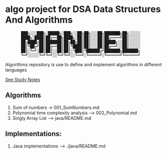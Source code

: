 # algo project for DSA Data Structures And Algorithms


           ███╗░░░███╗░█████╗░███╗░░██╗██╗░░░██╗███████╗██╗░░░░░     
           ████╗░████║██╔══██╗████╗░██║██║░░░██║██╔════╝██║░░░░░     
           ██╔████╔██║███████║██╔██╗██║██║░░░██║█████╗░░██║░░░░░     
           ██║╚██╔╝██║██╔══██║██║╚████║██║░░░██║██╔══╝░░██║░░░░░     
           ██║░╚═╝░██║██║░░██║██║░╚███║╚██████╔╝███████╗███████╗     
           ╚═╝░░░░░╚═╝╚═╝░░╚═╝╚═╝░░╚══╝░╚═════╝░╚══════╝╚══════╝     

Algorithms repository is use to define and implement algorithms in different languages

[See Study Notes](https://mgallegoa.github.io/notes.html) 

## Algorithms
1. Sum of numbers -> 001_SumNumbers.md
2. Polynomial time complexity analysis --> 002_Polynomial.md
3. Singly Array List --> java/README.md

## Implementations:
1. Java implementations --> ./java/README.md
